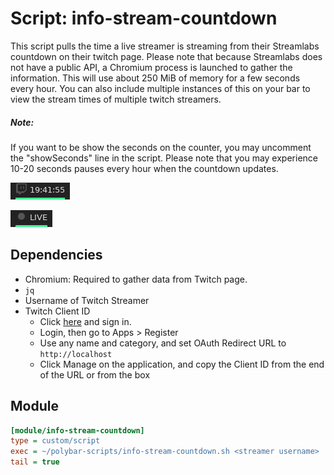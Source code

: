 # Script: info-stream-countdown

This script pulls the time a live streamer is streaming from their Streamlabs countdown on their twitch page. Please note that because Streamlabs does not have a public API, a Chromium process is launched to gather the information. This will use about 250 MiB of memory for a few seconds every hour. You can also include multiple instances of this on your bar to view the stream times of multiple twitch streamers.

##### Note:
If you want to be show the seconds on the counter, you may uncomment the "showSeconds" line in the script. Please note that you may experience 10-20 seconds pauses every hour when the countdown updates.

![info-stream-countdown](screenshots/1.png)

![info-stream-live](screenshots/2.png)


## Dependencies

* Chromium: Required to gather data from Twitch page.
* `jq`
* Username of Twitch Streamer
* Twitch Client ID
    * Click [here](https://glass.twitch.tv/console/apps/create) and sign in.
    * Login, then go to Apps > Register
    * Use any name and category, and set OAuth Redirect URL to `http://localhost`
    * Click Manage on the application, and copy the Client ID from the end of the URL or from the box 
## Module

```ini
[module/info-stream-countdown]
type = custom/script
exec = ~/polybar-scripts/info-stream-countdown.sh <streamer username>
tail = true
```